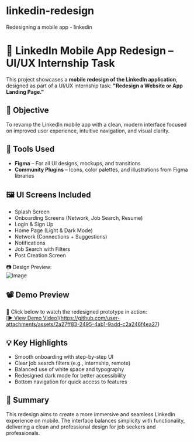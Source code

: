 # linkedin-redesign
Redesigning a mobile app - linkedin

# 📱 LinkedIn Mobile App Redesign – UI/UX Internship Task

This project showcases a **mobile redesign of the LinkedIn application**, designed as part of a UI/UX internship task: **"Redesign a Website or App Landing Page."**


## 🎯 Objective

To revamp the LinkedIn mobile app with a clean, modern interface focused on improved user experience, intuitive navigation, and visual clarity.


## 🎨 Tools Used

- **Figma** – For all UI designs, mockups, and transitions
- **Community Plugins** – Icons, color palettes, and illustrations from Figma libraries


## 🖼️ UI Screens Included

- Splash Screen  
- Onboarding Screens (Network, Job Search, Resume)  
- Login & Sign Up  
- Home Page (Light & Dark Mode)  
- Network (Connections + Suggestions)  
- Notifications  
- Job Search with Filters  
- Post Creation Screen

📷 Design Preview:  
![Image](https://github.com/user-attachments/assets/3f8620f3-d7df-4c36-8b88-8a797d7b2159)


## 📽️ Demo Preview

🎥 Click below to watch the redesigned prototype in action:  
[[▶️ View Demo Video](./linkedin.mp4)](https://github.com/user-attachments/assets/2a27ff83-2495-4ab1-9add-c2a246f4ea27)


## 💡 Key Highlights

- Smooth onboarding with step-by-step UI  
- Clear job search filters (e.g., internship, remote)  
- Balanced use of white space and typography  
- Redesigned dark mode for better accessibility  
- Bottom navigation for quick access to features


## 📌 Summary

This redesign aims to create a more immersive and seamless LinkedIn experience on mobile. The interface balances simplicity with functionality, delivering a clean and professional design for job seekers and professionals.

